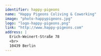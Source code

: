 ```yaml
---
identifier: happy-pigeons
name: "Happy Pigeons Coliving & Coworking"
image: "photo-happypigeons.jpg"
logo: "logo-happy-pigeons.png"
link: "http://www.happy-pigeons.com"
address: |
  Erich-Weinert-Straße 78
  <br>
  10439 Berlin
---
```

